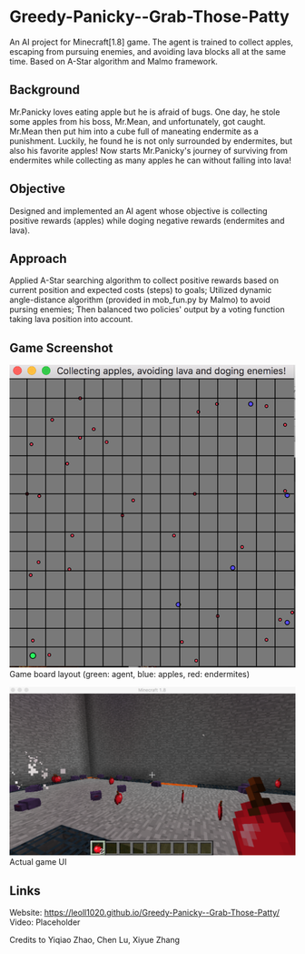 # Greedy-Panicky--Grab-Those-Patty
An AI project for Minecraft[1.8] game. The agent is trained to collect apples, escaping from pursuing enemies, and avoiding lava blocks all at the same time. Based on A-Star algorithm and Malmo framework.

## Background
Mr.Panicky loves eating apple but he is afraid of bugs. One day, he stole some apples from his boss, Mr.Mean, and unfortunately, got caught. Mr.Mean then put him into a cube full of maneating endermite as a punishment. Luckily, he found he is not only surrounded by endermites, but also his favorite apples! Now starts Mr.Panicky's journey of surviving from endermites while collecting as many apples he can without falling into lava!

## Objective
Designed and implemented an AI agent whose objective is collecting positive rewards (apples) while doging negative rewards (endermites and lava).

## Approach
Applied A-Star searching algorithm to collect positive rewards based on current position and expected costs (steps) to goals; Utilized dynamic angle-distance algorithm (provided in mob_fun.py by Malmo) to avoid pursing enemies; Then balanced two policies' output by a voting function taking lava position into account.

## Game Screenshot

![Screenshot](game_board.png)
Game board layout (green: agent, blue: apples, red: endermites)


![Screenshot](game_layout.png)
Actual game UI

## Links
Website: https://leoll1020.github.io/Greedy-Panicky--Grab-Those-Patty/
Video: Placeholder



Credits to Yiqiao Zhao, Chen Lu, Xiyue Zhang